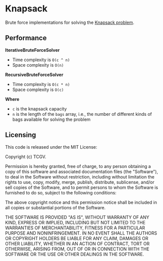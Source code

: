 # Knapsack

Brute force implementations for solving the [Knapsack problem](https://en.wikipedia.org/wiki/Knapsack_problem).

## Performance

**IterativeBruteForceSolver**
* Time complexity is `O(c ^ n)`
* Space complexity is `O(n)`

**RecursiveBruteForceSolver**
* Time complexity is `O(c * n)`
* Space complexity is `O(c)`

**Where**
* `c` is the knapsack capacity
* `n` is the length of the `bags` array, i.e., the number of different kinds of bags available for solving the problem


## Licensing

This code is released under the MIT License:

Copyright (c) TCGV.

Permission is hereby granted, free of charge, to any person obtaining a copy of this software and associated documentation files (the "Software"), to deal in the Software without restriction, including without limitation the rights to use, copy, modify, merge, publish, distribute, sublicense, and/or sell copies of the Software, and to permit persons to whom the Software is furnished to do so, subject to the following conditions:

The above copyright notice and this permission notice shall be included in all copies or substantial portions of the Software.

THE SOFTWARE IS PROVIDED "AS IS", WITHOUT WARRANTY OF ANY KIND, EXPRESS OR IMPLIED, INCLUDING BUT NOT LIMITED TO THE WARRANTIES OF MERCHANTABILITY, FITNESS FOR A PARTICULAR PURPOSE AND NONINFRINGEMENT. IN NO EVENT SHALL THE AUTHORS OR COPYRIGHT HOLDERS BE LIABLE FOR ANY CLAIM, DAMAGES OR OTHER LIABILITY, WHETHER IN AN ACTION OF CONTRACT, TORT OR OTHERWISE, ARISING FROM, OUT OF OR IN CONNECTION WITH THE SOFTWARE OR THE USE OR OTHER DEALINGS IN THE SOFTWARE.

